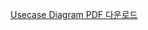 [Usecase Diagram PDF 다운로드](https://github.com/user-attachments/files/20326319/communicationD-.-1.drawio.pdf)
